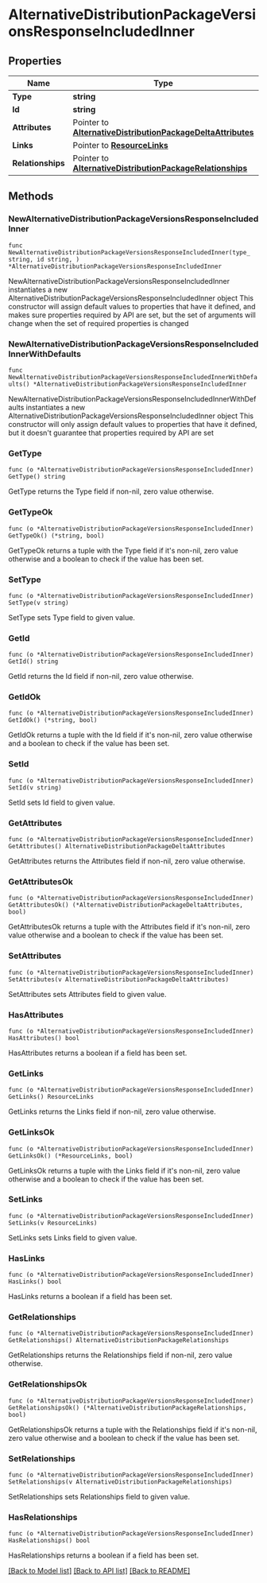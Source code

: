 # AlternativeDistributionPackageVersionsResponseIncludedInner

## Properties

Name | Type | Description | Notes
------------ | ------------- | ------------- | -------------
**Type** | **string** |  | 
**Id** | **string** |  | 
**Attributes** | Pointer to [**AlternativeDistributionPackageDeltaAttributes**](AlternativeDistributionPackageDeltaAttributes.md) |  | [optional] 
**Links** | Pointer to [**ResourceLinks**](ResourceLinks.md) |  | [optional] 
**Relationships** | Pointer to [**AlternativeDistributionPackageRelationships**](AlternativeDistributionPackageRelationships.md) |  | [optional] 

## Methods

### NewAlternativeDistributionPackageVersionsResponseIncludedInner

`func NewAlternativeDistributionPackageVersionsResponseIncludedInner(type_ string, id string, ) *AlternativeDistributionPackageVersionsResponseIncludedInner`

NewAlternativeDistributionPackageVersionsResponseIncludedInner instantiates a new AlternativeDistributionPackageVersionsResponseIncludedInner object
This constructor will assign default values to properties that have it defined,
and makes sure properties required by API are set, but the set of arguments
will change when the set of required properties is changed

### NewAlternativeDistributionPackageVersionsResponseIncludedInnerWithDefaults

`func NewAlternativeDistributionPackageVersionsResponseIncludedInnerWithDefaults() *AlternativeDistributionPackageVersionsResponseIncludedInner`

NewAlternativeDistributionPackageVersionsResponseIncludedInnerWithDefaults instantiates a new AlternativeDistributionPackageVersionsResponseIncludedInner object
This constructor will only assign default values to properties that have it defined,
but it doesn't guarantee that properties required by API are set

### GetType

`func (o *AlternativeDistributionPackageVersionsResponseIncludedInner) GetType() string`

GetType returns the Type field if non-nil, zero value otherwise.

### GetTypeOk

`func (o *AlternativeDistributionPackageVersionsResponseIncludedInner) GetTypeOk() (*string, bool)`

GetTypeOk returns a tuple with the Type field if it's non-nil, zero value otherwise
and a boolean to check if the value has been set.

### SetType

`func (o *AlternativeDistributionPackageVersionsResponseIncludedInner) SetType(v string)`

SetType sets Type field to given value.


### GetId

`func (o *AlternativeDistributionPackageVersionsResponseIncludedInner) GetId() string`

GetId returns the Id field if non-nil, zero value otherwise.

### GetIdOk

`func (o *AlternativeDistributionPackageVersionsResponseIncludedInner) GetIdOk() (*string, bool)`

GetIdOk returns a tuple with the Id field if it's non-nil, zero value otherwise
and a boolean to check if the value has been set.

### SetId

`func (o *AlternativeDistributionPackageVersionsResponseIncludedInner) SetId(v string)`

SetId sets Id field to given value.


### GetAttributes

`func (o *AlternativeDistributionPackageVersionsResponseIncludedInner) GetAttributes() AlternativeDistributionPackageDeltaAttributes`

GetAttributes returns the Attributes field if non-nil, zero value otherwise.

### GetAttributesOk

`func (o *AlternativeDistributionPackageVersionsResponseIncludedInner) GetAttributesOk() (*AlternativeDistributionPackageDeltaAttributes, bool)`

GetAttributesOk returns a tuple with the Attributes field if it's non-nil, zero value otherwise
and a boolean to check if the value has been set.

### SetAttributes

`func (o *AlternativeDistributionPackageVersionsResponseIncludedInner) SetAttributes(v AlternativeDistributionPackageDeltaAttributes)`

SetAttributes sets Attributes field to given value.

### HasAttributes

`func (o *AlternativeDistributionPackageVersionsResponseIncludedInner) HasAttributes() bool`

HasAttributes returns a boolean if a field has been set.

### GetLinks

`func (o *AlternativeDistributionPackageVersionsResponseIncludedInner) GetLinks() ResourceLinks`

GetLinks returns the Links field if non-nil, zero value otherwise.

### GetLinksOk

`func (o *AlternativeDistributionPackageVersionsResponseIncludedInner) GetLinksOk() (*ResourceLinks, bool)`

GetLinksOk returns a tuple with the Links field if it's non-nil, zero value otherwise
and a boolean to check if the value has been set.

### SetLinks

`func (o *AlternativeDistributionPackageVersionsResponseIncludedInner) SetLinks(v ResourceLinks)`

SetLinks sets Links field to given value.

### HasLinks

`func (o *AlternativeDistributionPackageVersionsResponseIncludedInner) HasLinks() bool`

HasLinks returns a boolean if a field has been set.

### GetRelationships

`func (o *AlternativeDistributionPackageVersionsResponseIncludedInner) GetRelationships() AlternativeDistributionPackageRelationships`

GetRelationships returns the Relationships field if non-nil, zero value otherwise.

### GetRelationshipsOk

`func (o *AlternativeDistributionPackageVersionsResponseIncludedInner) GetRelationshipsOk() (*AlternativeDistributionPackageRelationships, bool)`

GetRelationshipsOk returns a tuple with the Relationships field if it's non-nil, zero value otherwise
and a boolean to check if the value has been set.

### SetRelationships

`func (o *AlternativeDistributionPackageVersionsResponseIncludedInner) SetRelationships(v AlternativeDistributionPackageRelationships)`

SetRelationships sets Relationships field to given value.

### HasRelationships

`func (o *AlternativeDistributionPackageVersionsResponseIncludedInner) HasRelationships() bool`

HasRelationships returns a boolean if a field has been set.


[[Back to Model list]](../README.md#documentation-for-models) [[Back to API list]](../README.md#documentation-for-api-endpoints) [[Back to README]](../README.md)


